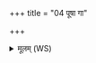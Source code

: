 +++
title = "04 पूषा गा"

+++
<details><summary>मूलम् (WS)</summary>

पूषा गा अन्ये तु नः पूषा रक्षत्वर्वतः । ।  
पूषावाजां स नो तु नः ॥ ४ ॥
</details>